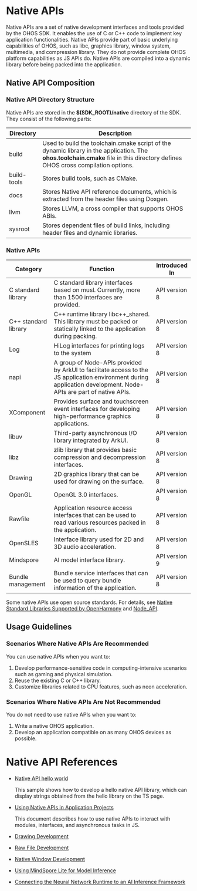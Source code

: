 # Native APIs
Native APIs are a set of native development interfaces and tools provided by the OHOS SDK. It enables the use of C or C++ code to implement key application functionalities. Native APIs provide part of basic underlying capabilities of OHOS, such as libc, graphics library, window system, multimedia, and compression library. They do not provide complete OHOS platform capabilities as JS APIs do. Native APIs are compiled into a dynamic library before being packed into the application.

## Native API Composition

### Native API Directory Structure

Native APIs are stored in the **$(SDK_ROOT)/native** directory of the SDK. They consist of the following parts:

|Directory|Description|
|--|--|
|build|Used to build the toolchain.cmake script of the dynamic library in the application. The **ohos.toolchain.cmake** file in this directory defines OHOS cross compilation options.|
|build-tools|Stores build tools, such as CMake.|
|docs|Stores Native API reference documents, which is extracted from the header files using Doxgen.|
|llvm|Stores LLVM, a cross compiler that supports OHOS ABIs.|
|sysroot|Stores dependent files of build links, including header files and dynamic libraries.|

### Native APIs

|Category|Function|Introduced In|
|--|--|--|
|C standard library|C standard library interfaces based on musl. Currently, more than 1500 interfaces are provided.|API version 8|
|C++ standard library|C++ runtime library libc++_shared. This library must be packed or statically linked to the application during packing.|API version 8|
|Log|HiLog interfaces for printing logs to the system|API version 8|
|napi|A group of Node-APIs provided by ArkUI to facilitate access to the JS application environment during application development. Node-APIs are part of native APIs.|API version 8|
|XComponent|Provides surface and touchscreen event interfaces for developing high-performance graphics applications.|API version 8|
|libuv|Third-party asynchronous I/O library integrated by ArkUI.|API version 8|
|libz|zlib library that provides basic compression and decompression interfaces.|API version 8|
|Drawing|2D graphics library that can be used for drawing on the surface.|API version 8|
|OpenGL|OpenGL 3.0 interfaces.|API version 8|
|Rawfile|Application resource access interfaces that can be used to read various resources packed in the application.|API version 8|
|OpenSLES|Interface library used for 2D and 3D audio acceleration.|API version 8|
|Mindspore|AI model interface library.|API version 9|
|Bundle management|Bundle service interfaces that can be used to query bundle information of the application.|API version 8|

Some native APIs use open source standards. For details, see [Native Standard Libraries Supported by OpenHarmony](https://docs.openharmony.cn/pages/v3.1/en/application-dev/reference/native-lib/third_party_libc/musl.md/) and [Node_API](https://docs.openharmony.cn/pages/v3.1/en/application-dev/reference/native-lib/third_party_napi/napi.md/).

## Usage Guidelines

### Scenarios Where Native APIs Are Recommended

You can use native APIs when you want to:

1. Develop performance-sensitive code in computing-intensive scenarios such as gaming and physical simulation.
2. Reuse the existing C or C++ library.
3. Customize libraries related to CPU features, such as neon acceleration.

### Scenarios Where Native APIs Are Not Recommended

You do not need to use native APIs when you want to:

1. Write a native OHOS application.
2. Develop an application compatible on as many OHOS devices as possible.

# Native API References

- [Native API hello world]()
  
  This sample shows how to develop a hello native API library, which can display strings obtained from the hello library on the TS page.
- [Using Native APIs in Application Projects](napi-guidelines.md)
  
  This document describes how to use native APIs to interact with modules, interfaces, and asynchronous tasks in JS.
- [Drawing Development](drawing-guidelines.md)
- [Raw File Development](rawfile-guidelines.md)
- [Native Window Development](native-window-guidelines.md)
- [Using MindSpore Lite for Model Inference](mindspore-lite-guidelines.md)
- [Connecting the Neural Network Runtime to an AI Inference Framework](neural-network-runtime-guidelines.md)
